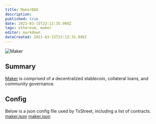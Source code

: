 ```yaml
---
title: MakerDAO
description:
published: true
date: 2021-03-15T23:13:35.998Z
tags: ethereum, maker
editor: markdown
dateCreated: 2021-03-15T23:13:35.998Z
---
```


![Maker](https://txstreet.com/static/img/singles/house_logos/maker.png)

## Summary

<a href="https://makerdao.com/" target="_blank">Maker</a> is comprised of a decentralized stablecoin, collateral loans, and community governance.

## Config

Below is a json config file used by TxStreet, including a list of contracts. [maker.json](/ethereum/houses/maker.json) [maker.json](/ethereum/houses/maker.json)